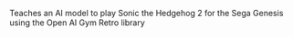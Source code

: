 Teaches an AI model to play Sonic the Hedgehog 2 for the Sega Genesis using the Open AI Gym Retro library
